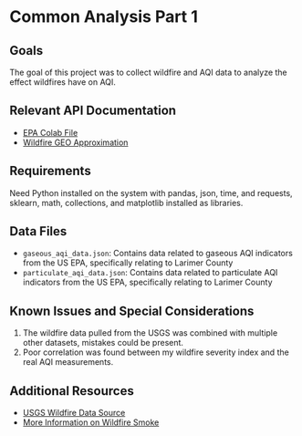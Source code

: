 # Common Analysis Part 1

## Goals 
The goal of this project was to collect wildfire and AQI data to analyze the effect wildfires have on AQI. 

## Relevant API Documentation

- [EPA Colab File](https://colab.research.google.com/drive/1bxl9qrb_52RocKNGfbZ5znHVqFDMkUzf)
- [Wildfire GEO Approximation](https://colab.research.google.com/drive/1qNI6hji8CvDeBsnLDAhJXvaqf2gcg8UV)
## Requirements
Need Python installed on the system with pandas, json, time, and requests, sklearn, math, collections, and matplotlib installed as libraries. 

## Data Files

- `gaseous_aqi_data.json`: Contains data related to gaseous AQI indicators from the US EPA, specifically relating to Larimer County 
- `particulate_aqi_data.json`:  Contains data related to particulate AQI indicators from the US EPA, specifically relating to Larimer County 

## Known Issues and Special Considerations

1. The wildfire data pulled from the USGS was combined with multiple other datasets, mistakes could be present. 
2. Poor correlation was found between my wildfire severity index and the real AQI measurements. 

## Additional Resources

- [USGS Wildfire Data Source](https://www.sciencebase.gov/catalog/item/61aa537dd34eb622f699df81)
- [More Information on Wildfire Smoke](https://www.epa.gov/air-quality/wildfires-and-smoke)
